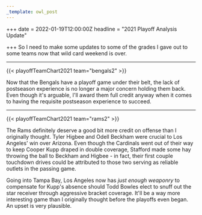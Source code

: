```yaml
---
_template: owl_post
---
```



+++
date = 2022-01-19T12:00:00Z
headline = "2021 Playoff Analysis Update"

+++
So I need to make some updates to some of the grades I gave out to some teams now that wild card weekend is over.

***

{{< playoffTeamChart2021 team="bengals2" >}}

Now that the Bengals have a playoff game under their belt, the lack of postseason experience is no longer a major concern holding them back. Even though it's arguable, I'll award them full credit anyway when it comes to having the requisite postseason experience to succeed.

***

{{< playoffTeamChart2021 team="rams2" >}}

The Rams definitely deserve a good bit more credit on offense than I originally thought. Tyler Higbee and Odell Beckham were crucial to Los Angeles' win over Arizona. Even though the Cardinals went out of their way to keep Cooper Kupp draped in double coverage, Stafford made some hay throwing the ball to Beckham and Higbee - in fact, their first couple touchdown drives could be attributed to those two serving as reliable outlets in the passing game.

Going into Tampa Bay, Los Angeles now has _just enough weaponry_ to compensate for Kupp's absence should Todd Bowles elect to snuff out the star receiver through aggressive bracket coverage. It'll be a way more interesting game than I originally thought before the playoffs even began. An upset is very plausible.
